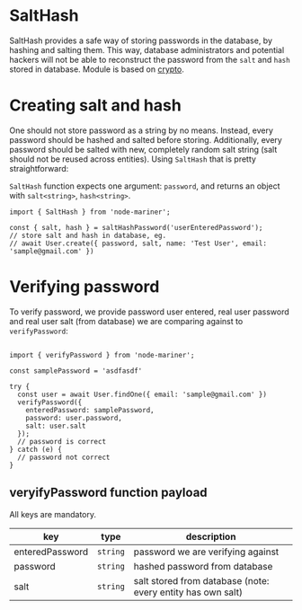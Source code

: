 # SaltHash

SaltHash provides a safe way of storing passwords in the database, by hashing and salting them.
This way, database administrators and potential hackers will not be able to reconstruct the password
from the `salt` and `hash` stored in database. Module is based on [crypto](https://nodejs.org/api/crypto.html).

# Creating salt and hash

One should not store password as a string by no means. Instead, every password 
should be hashed and salted before storing. Additionally, every password should be salted with
new, completely random salt string (salt should not be reused across entities). Using `SaltHash` that is pretty straightforward:

`SaltHash` function expects one argument: `password`, and returns an object with `salt<string>`, `hash<string>`.

```
import { SaltHash } from 'node-mariner';

const { salt, hash } = saltHashPassword('userEnteredPassword');
// store salt and hash in database, eg.
// await User.create({ password, salt, name: 'Test User', email: 'sample@gmail.com' })
```


# Verifying password

To verify password, we provide password user entered, real user password and real user salt (from database)
we are comparing against to `verifyPassword`:

```

import { verifyPassword } from 'node-mariner';

const samplePassword = 'asdfasdf'

try {
  const user = await User.findOne({ email: 'sample@gmail.com' })
  verifyPassword({
    enteredPassword: samplePassword,
    password: user.password,
    salt: user.salt
  });
  // password is correct
} catch (e) {
  // password not correct
}
```

## veryifyPassword function payload

All keys are mandatory.

| key                | type     | description                                                                                   |
| -------------------|----------|-----------------------------------------------------------------------------------------------|
| enteredPassword    | `string` | password we are verifying against                                                             |
| password           | `string` | hashed password from database                                                                 |
| salt               | `string` | salt stored from database (note: every entity has own salt)                                   |


